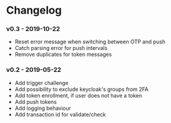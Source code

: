 # Changelog

### v0.3 - 2019-10-22

* Reset error message when switching between OTP and push
* Catch parsing error for push intervals
* Remove duplicates for token messages

### v0.2 - 2019-05-22

* Add trigger challenge
* Add possibility to exclude keycloak's groups from 2FA
* Add token enrollment, if user does not have a token
* Add push tokens
* Add logging behaviour
* Add transaction id for validate/check
